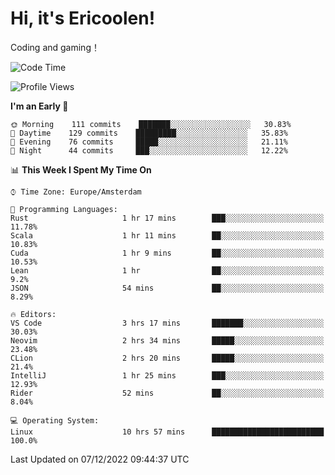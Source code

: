 # Hi, it's Ericoolen!
Coding and gaming！

<!--START_SECTION:waka-->
![Code Time](http://img.shields.io/badge/Code%20Time-553%20hrs%2052%20mins-blue)

![Profile Views](http://img.shields.io/badge/Profile%20Views-9-blue)

**I'm an Early 🐤** 

```text
🌞 Morning    111 commits    ███████░░░░░░░░░░░░░░░░░░   30.83% 
🌆 Daytime    129 commits    █████████░░░░░░░░░░░░░░░░   35.83% 
🌃 Evening    76 commits     █████░░░░░░░░░░░░░░░░░░░░   21.11% 
🌙 Night      44 commits     ███░░░░░░░░░░░░░░░░░░░░░░   12.22%

```


📊 **This Week I Spent My Time On** 

```text
⌚︎ Time Zone: Europe/Amsterdam

💬 Programming Languages: 
Rust                     1 hr 17 mins        ███░░░░░░░░░░░░░░░░░░░░░░   11.78% 
Scala                    1 hr 11 mins        ██░░░░░░░░░░░░░░░░░░░░░░░   10.83% 
Cuda                     1 hr 9 mins         ██░░░░░░░░░░░░░░░░░░░░░░░   10.53% 
Lean                     1 hr                ██░░░░░░░░░░░░░░░░░░░░░░░   9.2% 
JSON                     54 mins             ██░░░░░░░░░░░░░░░░░░░░░░░   8.29%

🔥 Editors: 
VS Code                  3 hrs 17 mins       ███████░░░░░░░░░░░░░░░░░░   30.03% 
Neovim                   2 hrs 34 mins       █████░░░░░░░░░░░░░░░░░░░░   23.48% 
CLion                    2 hrs 20 mins       █████░░░░░░░░░░░░░░░░░░░░   21.4% 
IntelliJ                 1 hr 25 mins        ███░░░░░░░░░░░░░░░░░░░░░░   12.93% 
Rider                    52 mins             ██░░░░░░░░░░░░░░░░░░░░░░░   8.04%

💻 Operating System: 
Linux                    10 hrs 57 mins      █████████████████████████   100.0%

```


 Last Updated on 07/12/2022 09:44:37 UTC
<!--END_SECTION:waka-->

